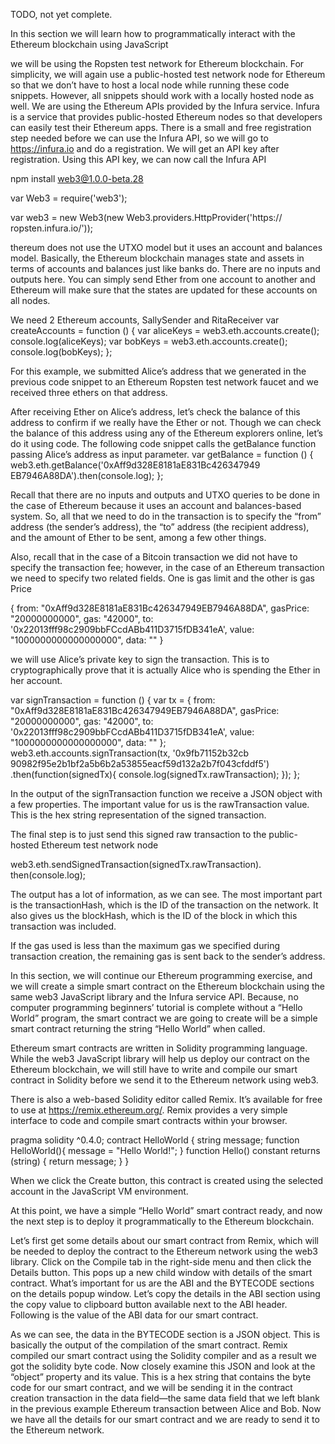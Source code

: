 TODO, not yet complete.  


In this section we will learn how to
programmatically interact with the Ethereum blockchain using JavaScript

we will be using the Ropsten test network for
Ethereum blockchain.
For simplicity, we will again use a public-hosted test network node for
Ethereum so that we don’t have to host a local node while running these
code snippets. However, all snippets should work with a locally hosted
node as well. We are using the Ethereum APIs provided by the Infura
service. Infura is a service that provides public-hosted Ethereum nodes so
that developers can easily test their Ethereum apps. There is a small and
free registration step needed before we can use the Infura API, so we will
go to https://infura.io and do a registration. We will get an API key after
registration. Using this API key, we can now call the Infura API

npm install web3@1.0.0-beta.28

var Web3 = require('web3');

var web3 = new Web3(new Web3.providers.HttpProvider('https://
ropsten.infura.io/<your Infura API key>'));

thereum does not use the UTXO
model but it uses an account and balances model.
Basically, the Ethereum blockchain manages state and assets in terms
of accounts and balances just like banks do. There are no inputs and
outputs here. You can simply send Ether from one account to another and
Ethereum will make sure that the states are updated for these accounts on
all nodes.

We need 2 Ethereum accounts, SallySender and RitaReceiver
var createAccounts = function () {
var aliceKeys = web3.eth.accounts.create();
console.log(aliceKeys);
var bobKeys = web3.eth.accounts.create();
console.log(bobKeys);
};

For this example, we submitted Alice’s address that we generated in the
previous code snippet to an Ethereum Ropsten test network faucet and we
received three ethers on that address.


After receiving Ether on Alice’s address, let’s check the balance of this
address to confirm if we really have the Ether or not. Though we can check
the balance of this address using any of the Ethereum explorers online,
let’s do it using code. The following code snippet calls the getBalance
function passing Alice’s address as input parameter.
var getBalance = function () {
web3.eth.getBalance('0xAff9d328E8181aE831Bc426347949
EB7946A88DA').then(console.log);
};

Recall that there are no
inputs and outputs and UTXO queries to be done in the case of Ethereum
because it uses an account and balances-based system. So, all that we
need to do in the transaction is to specify the “from” address (the sender’s
address), the “to” address (the recipient address), and the amount of Ether
to be sent, among a few other things.

Also, recall that in the case of a Bitcoin transaction we did not have
to specify the transaction fee; however, in the case of an Ethereum
transaction we need to specify two related fields. One is gas limit and the
other is gas Price

{
from: "0xAff9d328E8181aE831Bc426347949EB7946A88DA",
gasPrice: "20000000000",
gas: "42000",
to: '0x22013fff98c2909bbFCcdABb411D3715fDB341eA',
value: "1000000000000000000",
data: ""
}

we will use Alice’s
private key to sign the transaction. This is to cryptographically prove that it
is actually Alice who is spending the Ether in her account.

var signTransaction = function () {
var tx = {
from: "0xAff9d328E8181aE831Bc426347949EB7946A88DA",
gasPrice: "20000000000",
gas: "42000",
to: '0x22013fff98c2909bbFCcdABb411D3715fDB341eA',
value: "1000000000000000000",
data: ""
};
web3.eth.accounts.signTransaction(tx, '0x9fb71152b32cb
90982f95e2b1bf2a5b6b2a53855eacf59d132a2b7f043cfddf5')
.then(function(signedTx){
console.log(signedTx.rawTransaction);
});
};

In the output of the signTransaction function we receive a
JSON object with a few properties. The important value for us is the
rawTransaction value. This is the hex string representation of the signed
transaction.

The final step is to just send this signed raw transaction to the public-
hosted Ethereum test network node

web3.eth.sendSignedTransaction(signedTx.rawTransaction).
then(console.log);

The output has a lot of information, as we can see. The most important
part is the transactionHash, which is the ID of the transaction on the
network. It also gives us the blockHash, which is the ID of the block
in which this transaction was included. 

 If the gas used is less than the maximum gas we specified
during transaction creation, the remaining gas is sent back to the sender’s
address.


In this section, we will continue our Ethereum programming exercise, and
we will create a simple smart contract on the Ethereum blockchain using
the same web3 JavaScript library and the Infura service API.
Because, no computer programming beginners’ tutorial is complete
without a “Hello World” program, the smart contract we are going to create
will be a simple smart contract returning the string “Hello World” when called.

Ethereum smart contracts are written in
Solidity programming language. While the web3 JavaScript library will
help us deploy our contract on the Ethereum blockchain, we will still have
to write and compile our smart contract in Solidity before we send it to the
Ethereum network using web3.

There is also a web-based Solidity editor called Remix. It’s
available for free to use at https://remix.ethereum.org/. Remix provides
a very simple interface to code and compile smart contracts within your
browser. 

pragma solidity ^0.4.0;
contract HelloWorld {
string message;
function HelloWorld(){
message = "Hello World!";
}
function Hello() constant returns (string) {
return message;
}
}

When we click the Create button,
this contract is created using the selected account in the JavaScript VM
environment.

At this point, we have a simple “Hello World” smart contract ready,
and now the next step is to deploy it programmatically to the Ethereum
blockchain.

Let’s first get some details about our smart contract from Remix, which will
be needed to deploy the contract to the Ethereum network using the web3
library. Click on the Compile tab in the right-side menu and then click the
Details button. This pops up a new child window with details of the smart
contract. What’s important for us are the ABI and the BYTECODE sections
on the details popup window.
Let’s copy the details in the ABI section using the copy value to
clipboard button available next to the ABI header. Following is the value of
the ABI data for our smart contract.

As we can see, the data in the BYTECODE section is a JSON object.
This is basically the output of the compilation of the smart contract. Remix
compiled our smart contract using the Solidity compiler and as a result
we got the solidity byte code. Now closely examine this JSON and look at
the “object” property and its value. This is a hex string that contains the
byte code for our smart contract, and we will be sending it in the contract
creation transaction in the data field—the same data field that we left blank
in the previous example Ethereum transaction between Alice and Bob.
Now we have all the details for our smart contract and we are ready to
send it to the Ethereum network.